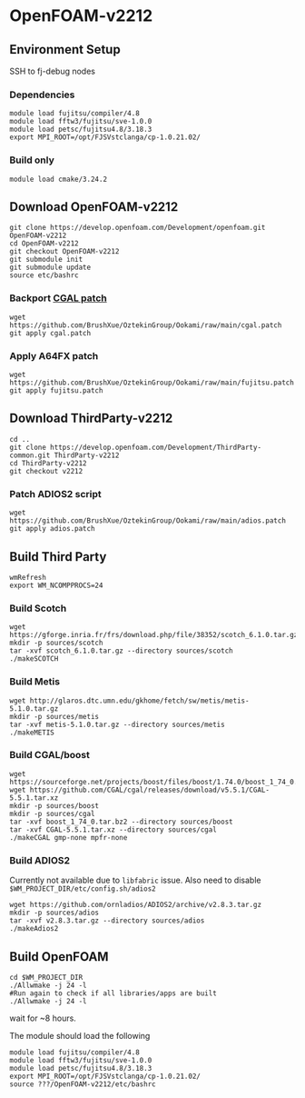# OpenFOAM-v2212
## Environment Setup
SSH to fj-debug nodes
### Dependencies
```
module load fujitsu/compiler/4.8
module load fftw3/fujitsu/sve-1.0.0
module load petsc/fujitsu4.8/3.18.3
export MPI_ROOT=/opt/FJSVstclanga/cp-1.0.21.02/
```
### Build only
```
module load cmake/3.24.2
```
## Download OpenFOAM-v2212
```
git clone https://develop.openfoam.com/Development/openfoam.git OpenFOAM-v2212
cd OpenFOAM-v2212
git checkout OpenFOAM-v2212
git submodule init
git submodule update
source etc/bashrc
```
### Backport [CGAL patch](https://develop.openfoam.com/Development/openfoam/-/commit/03ab6c1a9dd38bad53f95ce84218660b39b6116b)
```
wget https://github.com/BrushXue/OztekinGroup/Ookami/raw/main/cgal.patch
git apply cgal.patch
```
### Apply A64FX patch
```
wget https://github.com/BrushXue/OztekinGroup/Ookami/raw/main/fujitsu.patch
git apply fujitsu.patch
```
## Download ThirdParty-v2212
```
cd ..
git clone https://develop.openfoam.com/Development/ThirdParty-common.git ThirdParty-v2212
cd ThirdParty-v2212
git checkout v2212
```
### Patch ADIOS2 script
```
wget https://github.com/BrushXue/OztekinGroup/Ookami/raw/main/adios.patch
git apply adios.patch
```
## Build Third Party
```
wmRefresh
export WM_NCOMPPROCS=24
```
### Build Scotch
```
wget https://gforge.inria.fr/frs/download.php/file/38352/scotch_6.1.0.tar.gz
mkdir -p sources/scotch
tar -xvf scotch_6.1.0.tar.gz --directory sources/scotch
./makeSCOTCH
```
### Build Metis
```
wget http://glaros.dtc.umn.edu/gkhome/fetch/sw/metis/metis-5.1.0.tar.gz
mkdir -p sources/metis
tar -xvf metis-5.1.0.tar.gz --directory sources/metis
./makeMETIS
```
### Build CGAL/boost
```
wget https://sourceforge.net/projects/boost/files/boost/1.74.0/boost_1_74_0.tar.bz2
wget https://github.com/CGAL/cgal/releases/download/v5.5.1/CGAL-5.5.1.tar.xz
mkdir -p sources/boost
mkdir -p sources/cgal
tar -xvf boost_1_74_0.tar.bz2 --directory sources/boost
tar -xvf CGAL-5.5.1.tar.xz --directory sources/cgal
./makeCGAL gmp-none mpfr-none
```
### Build ADIOS2
Currently not available due to `libfabric` issue. Also need to disable `$WM_PROJECT_DIR/etc/config.sh/adios2`
```
wget https://github.com/ornladios/ADIOS2/archive/v2.8.3.tar.gz
mkdir -p sources/adios
tar -xvf v2.8.3.tar.gz --directory sources/adios
./makeAdios2
```
## Build OpenFOAM
```
cd $WM_PROJECT_DIR
./Allwmake -j 24 -l
#Run again to check if all libraries/apps are built
./Allwmake -j 24 -l
```
wait for ~8 hours.

The module should load the following
```
module load fujitsu/compiler/4.8
module load fftw3/fujitsu/sve-1.0.0
module load petsc/fujitsu4.8/3.18.3
export MPI_ROOT=/opt/FJSVstclanga/cp-1.0.21.02/ 
source ???/OpenFOAM-v2212/etc/bashrc
```
